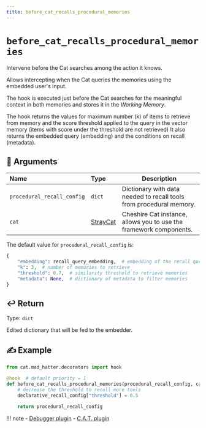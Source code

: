 ```yaml
---
title: before_cat_recalls_procedural_memories
---
```


# `before_cat_recalls_procedural_memories`

Intervene before the Cat searches among the action it knows.

Allows intercepting when the Cat queries the memories using the embedded user's input.

The hook is executed just before the Cat searches for the meaningful context in both memories
and stores it in the *Working Memory*.

The hook returns the values for maximum number (k) of items to retrieve from memory and the score threshold applied
to the query in the vector memory (items with score under the threshold are not retrieved)
It also returns the embedded query (embedding) and the conditions on recall (metadata).

## &#x1F4C4; Arguments

| Name                       | Type                                                                    | Description                                                         |
|:---------------------------|:------------------------------------------------------------------------|---------------------------------------------------------------------|
| `procedural_recall_config` | `dict`                                                                  | Dictionary with data needed to recall tools from procedural memory. |
| `cat`                      | [StrayCat](../../../framework/cat-components/cheshire_cat/stray_cat.md) | Cheshire Cat instance, allows you to use the framework components.  |

The default value for `procedural_recall_config` is:
```python
{
    "embedding": recall_query_embedding,  # embedding of the recall query
    "k": 3,  # number of memories to retrieve
    "threshold": 0.7,  # similarity threshold to retrieve memories
    "metadata": None,  # dictionary of metadata to filter memories
}
```
## &#x21A9;&#xFE0F; Return

Type: `dict`

Edited dictionary that will be fed to the embedder.

## &#x270D; Example

```python
from cat.mad_hatter.decorators import hook

@hook  # default priority = 1
def before_cat_recalls_procedural_memories(procedural_recall_config, cat):
    # decrease the threshold to recall more tools
    declarative_recall_config["threshold"] = 0.5

    return procedural_recall_config
```

!!! note
    - [Debugger plugin](https://github.com/sambarza/cc-vscode-debugpy)
    - [C.A.T. plugin](https://github.com/Furrmidable-Crew/cat_advanced_tools)
